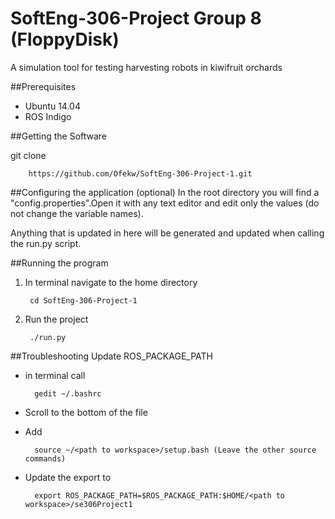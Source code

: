 # SoftEng-306-Project Group 8 (FloppyDisk)
A simulation tool for testing harvesting robots in kiwifruit orchards

##Prerequisites

* Ubuntu 14.04
* ROS Indigo

##Getting the Software

git clone 

		https://github.com/Ofekw/SoftEng-306-Project-1.git

##Configuring the application (optional)
  In the root directory you will find a "config.properties".Open it with any text editor and edit only the values (do not      change the variable names).
  
  Anything that is updated in here will be generated and updated when calling the run.py script.


##Running the program 

1. In terminal navigate to the home directory

		cd SoftEng-306-Project-1
	
2. Run the project

	 	./run.py


##Troubleshooting 
Update	ROS_PACKAGE_PATH

* in terminal call

		gedit ~/.bashrc

* Scroll to the bottom of the file
* Add 

		source ~/<path to workspace>/setup.bash (Leave the other source commands)
		
* Update the export to 

		export ROS_PACKAGE_PATH=$ROS_PACKAGE_PATH:$HOME/<path to workspace>/se306Project1
